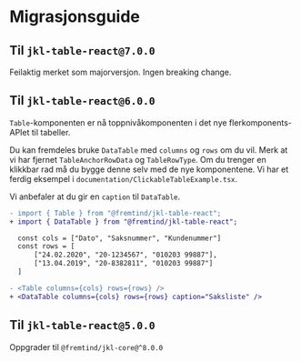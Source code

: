 # Migrasjonsguide

## Til `jkl-table-react@7.0.0`

Feilaktig merket som majorversjon. Ingen breaking change.

## Til `jkl-table-react@6.0.0`

`Table`-komponenten er nå toppnivåkomponenten i det nye flerkomponents-APIet til tabeller.

Du kan fremdeles bruke `DataTable` med `columns` og `rows` om du vil. Merk at vi har fjernet `TableAnchorRowData` og `TableRowType`. Om du trenger en klikkbar rad må du bygge denne
selv med de nye komponentene. Vi har et ferdig eksempel i `documentation/ClickableTableExample.tsx`.

Vi anbefaler at du gir en `caption` til `DataTable`.

```diff
- import { Table } from "@fremtind/jkl-table-react";
+ import { DataTable } from "@fremtind/jkl-table-react";

  const cols = ["Dato", "Saksnummer", "Kundenummer"]
  const rows = [
      ["24.02.2020", "20-1234567", "010203 99887"],
      ["13.04.2019", "20-8382811", "010203 99887"]
  ]

- <Table columns={cols} rows={rows} />
+ <DataTable columns={cols} rows={rows} caption="Saksliste" />
```

## Til `jkl-table-react@5.0.0`

Oppgrader til `@fremtind/jkl-core@^8.0.0`
